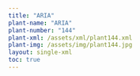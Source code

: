 ```yaml
---
title: "ARIA"
plant-name: "ARIA"
plant-number: "144"
plant-xml: /assets/xml/plant144.xml
plant-img: /assets/img/plant144.jpg
layout: single-xml
toc: true
---
```

